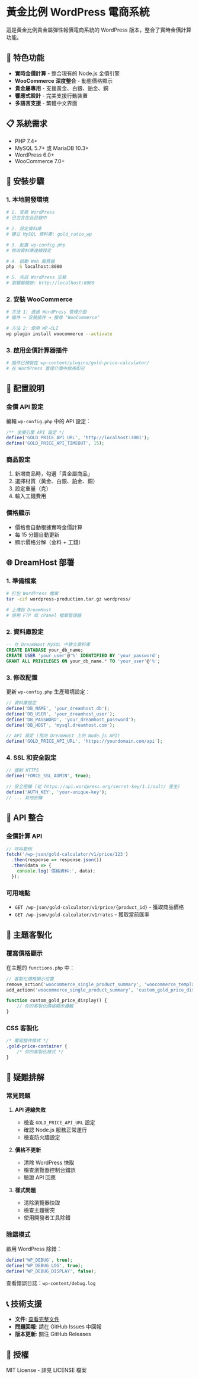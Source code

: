 # 黃金比例 WordPress 電商系統

這是黃金比例貴金屬彈性報價電商系統的 WordPress 版本，整合了實時金價計算功能。

## 🎯 特色功能

- **實時金價計算** - 整合現有的 Node.js 金價引擎
- **WooCommerce 深度整合** - 動態價格顯示
- **貴金屬專用** - 支援黃金、白銀、鉑金、銅
- **響應式設計** - 完美支援行動裝置
- **多語言支援** - 繁體中文界面

## 📋 系統需求

- PHP 7.4+
- MySQL 5.7+ 或 MariaDB 10.3+
- WordPress 6.0+
- WooCommerce 7.0+

## 🚀 安裝步驟

### 1. 本地開發環境

```bash
# 1. 安裝 WordPress
# 已包含在此目錄中

# 2. 設定資料庫
# 建立 MySQL 資料庫: gold_ratio_wp

# 3. 配置 wp-config.php
# 修改資料庫連線設定

# 4. 啟動 Web 服務器
php -S localhost:8080

# 5. 完成 WordPress 安裝
# 瀏覽器開啟: http://localhost:8080
```

### 2. 安裝 WooCommerce

```bash
# 方法 1: 透過 WordPress 管理介面
# 插件 → 安裝插件 → 搜尋 "WooCommerce"

# 方法 2: 使用 WP-CLI
wp plugin install woocommerce --activate
```

### 3. 啟用金價計算器插件

```bash
# 插件已預裝在 wp-content/plugins/gold-price-calculator/
# 在 WordPress 管理介面中啟用即可
```

## 🔧 配置說明

### 金價 API 設定

編輯 `wp-config.php` 中的 API 設定：

```php
/** 金價引擎 API 設定 */
define('GOLD_PRICE_API_URL', 'http://localhost:3001');
define('GOLD_PRICE_API_TIMEOUT', 15);
```

### 商品設定

1. 新增商品時，勾選「貴金屬商品」
2. 選擇材質（黃金、白銀、鉑金、銅）
3. 設定重量（克）
4. 輸入工錢費用

### 價格顯示

- 價格會自動根據實時金價計算
- 每 15 分鐘自動更新
- 顯示價格分解（金料 + 工錢）

## 🌐 DreamHost 部署

### 1. 準備檔案

```bash
# 打包 WordPress 檔案
tar -czf wordpress-production.tar.gz wordpress/

# 上傳到 DreamHost
# 使用 FTP 或 cPanel 檔案管理器
```

### 2. 資料庫設定

```sql
-- 在 DreamHost MySQL 中建立資料庫
CREATE DATABASE your_db_name;
CREATE USER 'your_user'@'%' IDENTIFIED BY 'your_password';
GRANT ALL PRIVILEGES ON your_db_name.* TO 'your_user'@'%';
```

### 3. 修改配置

更新 `wp-config.php` 生產環境設定：

```php
// 資料庫設定
define('DB_NAME', 'your_dreamhost_db');
define('DB_USER', 'your_dreamhost_user');
define('DB_PASSWORD', 'your_dreamhost_password');
define('DB_HOST', 'mysql.dreamhost.com');

// API 設定 (指向 DreamHost 上的 Node.js API)
define('GOLD_PRICE_API_URL', 'https://yourdomain.com/api');
```

### 4. SSL 和安全設定

```php
// 強制 HTTPS
define('FORCE_SSL_ADMIN', true);

// 安全密鑰 (從 https://api.wordpress.org/secret-key/1.1/salt/ 產生)
define('AUTH_KEY', 'your-unique-key');
// ... 其他密鑰
```

## 🔌 API 整合

### 金價計算 API

```javascript
// 呼叫範例
fetch('/wp-json/gold-calculator/v1/price/123')
  .then(response => response.json())
  .then(data => {
    console.log('價格資料:', data);
  });
```

### 可用端點

- `GET /wp-json/gold-calculator/v1/price/{product_id}` - 獲取商品價格
- `GET /wp-json/gold-calculator/v1/rates` - 獲取當前匯率

## 🎨 主題客製化

### 覆寫價格顯示

在主題的 `functions.php` 中：

```php
// 客製化價格顯示位置
remove_action('woocommerce_single_product_summary', 'woocommerce_template_single_price', 10);
add_action('woocommerce_single_product_summary', 'custom_gold_price_display', 10);

function custom_gold_price_display() {
    // 你的客製化價格顯示邏輯
}
```

### CSS 客製化

```css
/* 覆寫插件樣式 */
.gold-price-container {
    /* 你的客製化樣式 */
}
```

## 🚨 疑難排解

### 常見問題

1. **API 連線失敗**
   - 檢查 `GOLD_PRICE_API_URL` 設定
   - 確認 Node.js 服務正常運行
   - 檢查防火牆設定

2. **價格不更新**
   - 清除 WordPress 快取
   - 檢查瀏覽器控制台錯誤
   - 驗證 API 回應

3. **樣式問題**
   - 清除瀏覽器快取
   - 檢查主題衝突
   - 使用開發者工具除錯

### 除錯模式

啟用 WordPress 除錯：

```php
define('WP_DEBUG', true);
define('WP_DEBUG_LOG', true);
define('WP_DEBUG_DISPLAY', false);
```

查看錯誤日誌：`wp-content/debug.log`

## 📞 技術支援

- **文件**: [查看完整文件](../PROJECT_SUMMARY.md)
- **問題回報**: 請在 GitHub Issues 中回報
- **版本更新**: 關注 GitHub Releases

## 📄 授權

MIT License - 詳見 LICENSE 檔案
